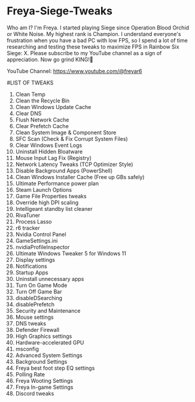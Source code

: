 # Freya-Siege-Tweaks

Who am I?
I'm Freya. I started playing Siege since Operation Blood Orchid or White Noise. My highest rank is Champion. I understand everyone's frustration when you have a bad PC with low FPS, so I spend a lot of time researching and testing these tweaks to maximize FPS in Rainbow Six Siege: X. Please subscribe to my YouTube channel as a sign of appreciation. Now go grind KING!👑

YouTube Channel: https://www.youtube.com/@freyar6

#LIST OF TWEAKS
1. Clean Temp
2. Clean the Recycle Bin
3. Clean Windows Update Cache
4. Clear DNS
5. Flush Network Cache
6. Clear Prefetch Cache
7. Clean System Image & Component Store
8. SFC Scan (Check & Fix Corrupt System Files)
9. Clear Windows Event Logs
10. Uninstall Hidden Bloatware
11. Mouse Input Lag Fix (Registry)
12. Network Latency Tweaks (TCP Optimizer Style)
13. Disable Background Apps (PowerShell)
14. Clean Windows Installer Cache (Free up GBs safely)
15. Ultimate Performance power plan
16. Steam Launch Options
17. Game File Properties tweaks
18. Override high DPI scaling
19. Intelligeant standby list cleaner
20. RivaTuner
21. Process Lasso
22. r6 tracker
23. Nvidia Control Panel
24. GameSettings.ini
25. nvidiaProfileInspector
26. Ultimate Windows Tweaker 5 for Windows 11
27. Display settings
28. Notifications
29. Startup Apps
30. Uninstall unnecessary apps
31. Turn On Game Mode
32. Turn Off Game Bar
33. disableDSearching
34. disablePrefetch
35. Security and Maintenance
36. Mouse settings
37. DNS tweaks
38. Defender Firewall
39. High Graphics settings
40. Hardware-accelerated GPU
41. msconfig
42. Advanced System Settings
43. Background Settings
44. Freya best foot step EQ settings
45. Polling Rate
46. Freya Wooting Settings
47. Freya In-game Settings
48. Discord tweaks

